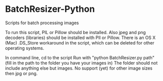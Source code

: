 # BatchResizer-Python
Scripts for batch processing images 

To run this script, PIL or Pillow should be installed.
Also jpeg and png decoders (libraries) should be installed with PIl or Pillow.
There is an OS X (Mac) .DS_Store workaround in the script, which can be deleted for other operating systems.

In command line, cd to the script
Run with "python BatchResizer.py path" (fill in the path to the folder you have your images in)
The folder should not include anything else but images. 
No support (yet) for other image sizes then jpg or png.
